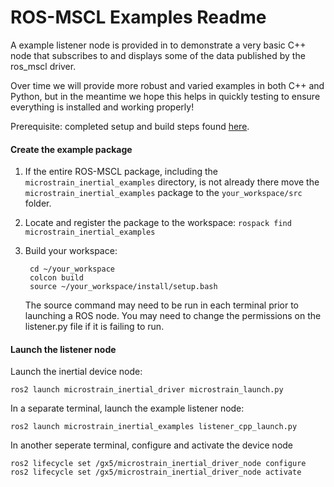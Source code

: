 # ROS-MSCL Examples Readme

A example listener node is provided in to demonstrate a very basic C++ node that subscribes to and displays some of the data published by the ros_mscl driver.

Over time we will provide more robust and varied examples in both C++ and Python, but in the meantime we hope this helps in quickly testing to ensure everything is installed and working properly!

Prerequisite: completed setup and build steps found [here](../).

#### Create the example package
1. If the entire ROS-MSCL package, including the `microstrain_inertial_examples` directory, is not already there move the `microstrain_inertial_examples` package to the `your_workspace/src` folder.

2. Locate and register the package to the workspace: `rospack find microstrain_inertial_examples`

3. Build your workspace:
        
        cd ~/your_workspace
        colcon build
        source ~/your_workspace/install/setup.bash
   The source command may need to be run in each terminal prior to launching a ROS node.
   You may need to change the permissions on the listener.py file if it is failing to run.


#### Launch the listener node
Launch the inertial device node:
            
    ros2 launch microstrain_inertial_driver microstrain_launch.py

In a separate terminal, launch the example listener node:

    ros2 launch microstrain_inertial_examples listener_cpp_launch.py

In another seperate terminal, configure and activate the device node

    ros2 lifecycle set /gx5/microstrain_inertial_driver_node configure
    ros2 lifecycle set /gx5/microstrain_inertial_driver_node activate


